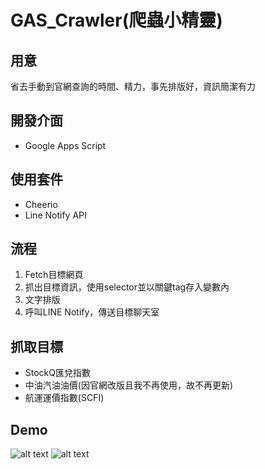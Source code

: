 # GAS_Crawler(爬蟲小精靈)
## 用意
省去手動到官網查詢的時間、精力，事先排版好，資訊簡潔有力
## 開發介面
- Google Apps Script
## 使用套件
- Cheerio
- Line Notify API
## 流程
1. Fetch目標網頁
2. 抓出目標資訊，使用selector並以關鍵tag存入變數內
3. 文字排版
4. 呼叫LINE Notify，傳送目標聊天室
## 抓取目標
- StockQ匯兌指數
- 中油汽油油價(因官網改版且我不再使用，故不再更新)
- 航運運價指數(SCFI)
## Demo
![alt text](https://i.imgur.com/MpBl53S.png)
![alt text](https://i.imgur.com/ytrLzjc.png)
